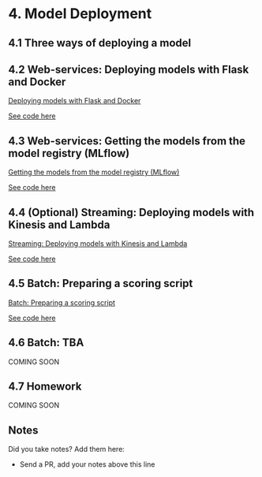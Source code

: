 # 4. Model Deployment

## 4.1 Three ways of deploying a model

<a href="https://www.youtube.com/watch?v=JMGe4yIoBRA&list=PL3MmuxUbc_hIUISrluw_A7wDSmfOhErJK">
  
</a>

## 4.2 Web-services: Deploying models with Flask and Docker

<a href="https://www.youtube.com/watch?v=D7wfMAdgdF8&list=PL3MmuxUbc_hIUISrluw_A7wDSmfOhErJK">
 Deploying models with Flask and Docker
</a>

[See code here](web-service/)

## 4.3 Web-services: Getting the models from the model registry (MLflow)

<a href="https://www.youtube.com/watch?v=aewOpHSCkqI&list=PL3MmuxUbc_hIUISrluw_A7wDSmfOhErJK">
  Getting the models from the model registry (MLflow)
</a>

[See code here](web-service-mlflow/)

## 4.4 (Optional) Streaming: Deploying models with Kinesis and Lambda

<a href="https://www.youtube.com/watch?v=TCqr9HNcrsI&list=PL3MmuxUbc_hIUISrluw_A7wDSmfOhErJK">
  Streaming: Deploying models with Kinesis and Lambda
</a>

[See code here](streaming/)

## 4.5 Batch: Preparing a scoring script

<a href="https://www.youtube.com/watch?v=18Lbaaeigek&list=PL3MmuxUbc_hIUISrluw_A7wDSmfOhErJK">
  Batch: Preparing a scoring script
</a>

[See code here](batch/)

## 4.6 Batch: TBA

COMING SOON

## 4.7 Homework

COMING SOON

## Notes

Did you take notes? Add them here:

- Send a PR, add your notes above this line

